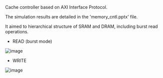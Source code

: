 Cache controller based on AXI Interface Protocol.

The simulation results are detailed in the 'memory_cntl.pptx' file.

It aimed to hierarchical structure of SRAM and DRAM, including burst read operations.

- READ (burst mode)

![image](https://github.com/seo459/AXI_cache_controller/assets/72679290/e00163c8-5fed-4779-9f71-d298904d1951)

- WRITE

![image](https://github.com/seo459/AXI_cache_controller/assets/72679290/026fa998-d296-4b0d-985f-b63c7b8047d6)
